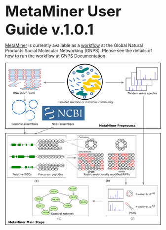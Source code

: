 <font size=30>__MetaMiner User Guide v.1.0.1__</font>

[MetaMiner](https://doi.org/10.1016/j.cels.2019.09.004) is currently available as a [workflow](https://gnps.ucsd.edu/ProteoSAFe/index.jsp?params=%7B%22workflow%22:%22RIPPQUEST%22%7D) at the Global Natural Products Social Molecular Networking (GNPS). Please see the details of how to run the workflow at [GNPS Documentation](https://ccms-ucsd.github.io/GNPSDocumentation/metaminer/)

![pipeline](README_fig.png)
